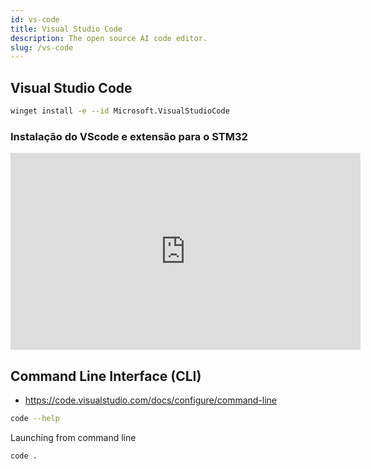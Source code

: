 ```yaml
---
id: vs-code
title: Visual Studio Code
description: The open source AI code editor.
slug: /vs-code
---
```


## Visual Studio Code

```bash
winget install -e --id Microsoft.VisualStudioCode
```

### Instalação do VScode e extensão para o STM32

<iframe width="560" height="315" src="https://www.youtube.com/embed/a5A4wAYuuOY?si=78Cd1dAWLqcsN9oG" title="YouTube video player" frameborder="0" allow="accelerometer; autoplay; clipboard-write; encrypted-media; gyroscope; picture-in-picture; web-share" referrerpolicy="strict-origin-when-cross-origin" allowfullscreen></iframe>

## Command Line Interface (CLI)

- https://code.visualstudio.com/docs/configure/command-line

```bash
code --help
```

Launching from command line

```bash
code .
```
